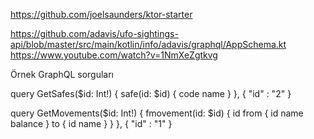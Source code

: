 https://github.com/joelsaunders/ktor-starter

https://github.com/adavis/ufo-sightings-api/blob/master/src/main/kotlin/info/adavis/graphql/AppSchema.kt
https://www.youtube.com/watch?v=1NmXeZgtkvg

Örnek GraphQL sorguları

query GetSafes($id: Int!) {
  safe(id: $id) {
    code
    name
  }
},
{
  "id" : "2"
}

query GetMovements($id: Int!) {
  fmovement(id: $id) {
    id
    from {
      id
      name
      balance
    }
    to {
      id
      name
    }
  }
},
 {
   "id" : "1"
 }
